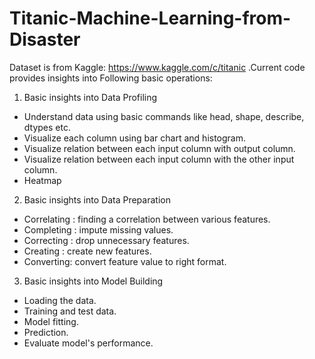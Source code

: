 # Titanic-Machine-Learning-from-Disaster
Dataset is from Kaggle: https://www.kaggle.com/c/titanic .Current code provides insights into Following basic operations:

1) Basic insights into Data Profiling
  - Understand data using basic commands like head, shape, describe, dtypes etc.
  - Visualize each column using bar chart and histogram.
  - Visualize relation between each input column with output column.
  - Visualize relation between each input column with the other input column.
  - Heatmap
  
2) Basic insights into Data Preparation
  - Correlating : finding a correlation between various features.
  - Completing : impute missing values.
  - Correcting : drop unnecessary features.  
  - Creating : create new features.
  - Converting: convert feature value to right format. 
  
3) Basic insights into Model Building
  - Loading the data.
  - Training and test data.
  - Model fitting.
  - Prediction.
  - Evaluate model's performance.
